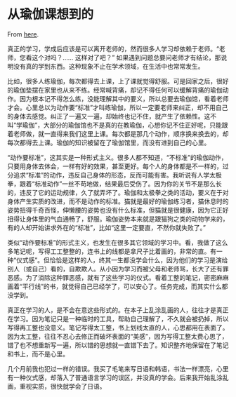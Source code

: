 # 从瑜伽课想到的

From [here](https://yinwang1.substack.com/p/from-yoga).

真正的学习，学成后应该是可以离开老师的，然而很多人学习却依赖于老师。“老师，您看这个对吗？…… 这样对了吧？” 如果遇到问题总要问老师才有结论，那说明没有真的学到东西。这种现象不止在学术领域，在生活中也常常发生。

比如，很多人练瑜伽，每次都得去上课，上了课就觉得舒服。可是回家之后，很好的瑜伽垫摆在家里也从来不练。经常喊背痛，却记不得任何可以缓解背痛的瑜伽动作。因为根本记不得怎么练，没能理解其中的要义，所以总要去瑜伽馆，看着老师才会。心里总以为动作要“标准”才叫练瑜伽，所以一定要老师来纠正，却不用自己的身体去感觉。纠正了一遍又一遍，却始终也记不住，就产生了依赖性。这不叫“学瑜伽”，大部分的瑜伽馆也不是真的在教瑜伽，心想你记不住正好呢，只能跟着老师做，就一直得来我们这里上课。每次都是那几个动作，顺序换来换去的，却每次都得去上课。瑜伽的知识被留在了瑜伽馆里，而没有进到自己的心里。

“动作要标准”，这其实是一种形式主义。很多人都不知道，“不标准”的瑜伽动作，只要用身体去体会，一样有好的效果，甚至更好。每个人的身体都是不一样的，过分追求“标准”的动作，违反自己身体的形态，反而可能有害。我听说有人学太极拳，跟着“标准动作”一丝不苟地做，结果最后受伤了。因为你的关节不是那么长的，违反了它的运动规律，久了就弄坏了。瑜伽和太极拳之类的活动，要义在于对身体产生实质的改进，而不是动作的标准。猫就是最好的瑜伽练习者，猫休息时的姿势扭得千奇百怪，伸懒腰的姿势也没有什么标准，但猫就是很健康，因为它正好扭得让身体里的气血通畅了，舒服。瑜伽姿势本来就是跟猫狗之类的动物学来的，有的人却开始讲求外在的“标准”，比如“这里一定要直，不然你就失败了。”

类似“动作要标准”的形式主义，也发生在很多其它领域的学习中。看，我做了这么多笔记呢，写得工工整整的，连书上的线都是拿尺子比着画的，非常的直。有一种“仪式感”。但恰恰是这样的人，终其一生都没学会什么，因为他们的学习是演给别人（或自己）看的，自欺欺人。从小因为学习而被父母和老师骂，长大了还有罪恶感。为了消除这种罪恶感，就有了这些学习的仪式。看着工整的笔记，密密麻麻画着“平行线”的书，就觉得自己已经学了，可以安心了。任务完成，而其实什么都没学到。

真正在学习的人，是不会在意这些形式的。在本子上乱涂乱画的人，往往才是真正在学习。因为笔记只是一种临时的工具，帮助自己理解了，不久就会被扔掉，所以写得再工整也没意义。笔记写得太工整，书上划线太直的人，心思都用在表面了。因为太工整，往往不忍心去修正而破坏表面的“美感”，因为写得工整太费心思了，错了也不想重新写一遍，所以错的思想就一直错下去了。知识整齐地保留在了笔记和书上，而不是心里。

几个月前我也犯过一样的错误。我买了毛笔来写日语和韩语，书法一样漂亮，心里有一种仪式感，却落入了普通语言学习的误区，并没真的学会。后来我开始乱涂乱画，重视实质，很快就学会了日语。
